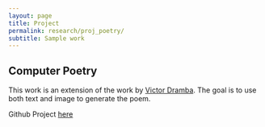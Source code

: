 ```yaml
---
layout: page
title: Project
permalink: research/proj_poetry/
subtitle: Sample work
---
```


## Computer Poetry


This work is an extension of the work by [Victor Dramba](https://github.com/dvictor/lstm-poetry). The goal is to use both text and image to generate the poem. 

Github Project [here](https://github.com/kurtespinosa/compoetry)